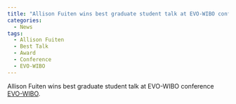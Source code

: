 ```yaml
---
title: "Allison Fuiten wins best graduate student talk at EVO-WIBO conference."
categories:
  - News
tags:
  - Allison Fuiten	
  - Best Talk
  - Award
  - Conference
  - EVO-WIBO
---
```


Allison Fuiten wins best graduate student talk at EVO-WIBO conference [EVO-WIBO](https://www.zoology.ubc.ca/evo-wibo/).